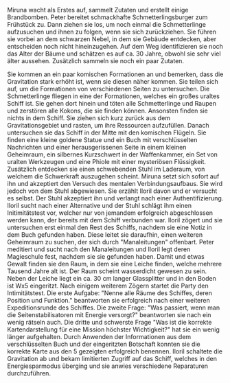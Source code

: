 Miruna wacht als Erstes auf, sammelt Zutaten und erstellt einige Brandbomben.
Peter bereitet schmackhafte Schmetterlingsburger zum Frühstück zu.
Dann ziehen sie los, um noch einmal die Schmetterlinge aufzusuchen und ihnen zu folgen, wenn sie sich zurückziehen.
Sie führen sie vorbei an dem schwarzen Nebel, in dem sie Gebäude entdecken, aber entscheiden noch nicht hineinzugehen.
Auf dem Weg identifizieren sie noch das Alter der Bäume und schätzen es auf ca. 30 Jahre, obwohl sie sehr viel älter aussehen. Zusätzlich sammeln sie noch ein paar Zutaten.

Sie kommen an ein paar komischen Formationen an und bemerken, dass die Gravitation stark erhöht ist, wenn sie diesen näher kommen.
Sie teilen sich auf, um die Formationen von verschiedenen Seiten zu untersuchen.
Die Schmetterlinge fliegen in eine der Formationen, welches ein großes uraltes Schiff ist.
Sie gehen dort hinein und töten alle Schmetterlinge und Raupen und zerstören alle Kokons, die sie finden können. Ansonsten finden sie nichts in dem Schiff.
Sie ziehen sich kurz zurück aus dem Gravitationsgebiet und rasten, um ihre Ressourcen aufzufüllen.
Danach untersuchen sie das Schiff in der Mitte mit den komischen Flügeln.
Sie finden eine kleine goldene Statue und ein Buch mit verschlüsselten Nachrichten und einer herausgerissenen Seite in einem kleinen Geheimraum, ein silbernes Kurzschwert in der Waffenkammer, ein Set von uralten Werkzeugen und eine Phiole mit einer mysteriösen Flüssigkeit.
Zusätzlich entdecken sie einen schwebenden Stuhl im Laderaum, von welchem die Schwerkraft auszugehen scheint.
Miruna setzt sich sofort auf ihn und akzeptiert den Versuch des mentalen Verbindungsaufbaus.
Sie wird jedoch von dem Stuhl abgewiesen.
Sie erzählt Iloril davon und er versucht es selbst.
Der Stuhl akzeptiert ihn und verlangt nach einer Authentifizierung. Iloril sucht nach einer Alternative und der Stuhl schlägt ihm einen Initimitätstest vor, welcher nur von jemandem erfolgreich abgeschlossen werden kann, der bereits mit dem Schiff verbunden war.
Iloril zögert und sie untersuchen erst einmal den Rest des Schiffs, nachdem sie eine Notiz in dem Buch gefunden haben.
Diese leitet sie daraufhin, einen weiteren Geheimraum zu suchen, der sich durch "Manaleitungen" offenbart. Peter meditiert und sucht nach den Manaleitungen und Iloril legt deren Magieschule fest, nachdem sie sie gefunden haben.
Damit und etwas Gewalt finden sie den Raum, in dem sie eine Leiche finden, welche mehrere Tausend Jahre alt ist. Der Raum scheint wasserdicht gewesen zu sein. Neben der Leiche liegt ein ca. 30 cm langer Glassplitter und in den Boden ist Wx5 eingeritzt.
Nach einigem weiterem Zögern startet die Party den Intimitätstest.
Die erste Aufgabe: "Nenne alle Räume des Schiffes, deren Position und Funktion." beantworten sie erfolgreich nach einer weiteren Expeditionsrunde des Schiffes.
Die zweite Frage: "Was passiert, wenn man die Seitenstabilisatoren mit Energie versorgt?" beantworten sie nach ein wenig rätseln auch.
Die dritte und schwerste Frage "Was ist die korrekte Kartendarstellung für eine Mission höchster Wichtigkeit?" hat sie ein wenig länger aufgehalten.
Durch Anwenden der Informationen aus dem verschlüsselten Buch und der eingeritzten Botschaft konnten sie die korrekte Karte aus den 5 gezeigten erfolgreich benennen.
Iloril schaltete die Gravitation ab und bekam limitierten Zugriff auf das Schiff, welches in den Energiesparmodus überging und sie anwies verschiedene Reparaturen durchzuführen.